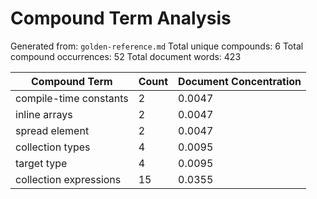 # Compound Term Analysis

Generated from: `golden-reference.md`
Total unique compounds: 6
Total compound occurrences: 52
Total document words: 423

| Compound Term | Count | Document Concentration |
|---------------|-------|------------------------|
| compile-time constants | 2 | 0.0047 |
| inline arrays | 2 | 0.0047 |
| spread element | 2 | 0.0047 |
| collection types | 4 | 0.0095 |
| target type | 4 | 0.0095 |
| collection expressions | 15 | 0.0355 |
